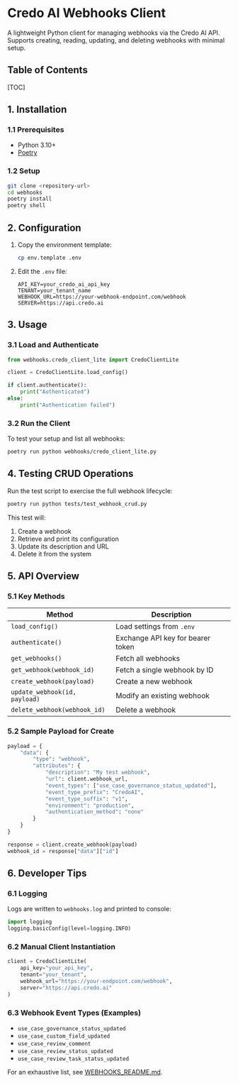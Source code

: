 <!-- omit in toc -->
# Credo AI Webhooks Client

A lightweight Python client for managing webhooks via the Credo AI API. Supports creating, reading, updating, and deleting webhooks with minimal setup.

<!-- omit in toc -->
## Table of Contents
[TOC]

## 1. Installation

### 1.1 Prerequisites

* Python 3.10+
* [Poetry](https://python-poetry.org/docs/#installation)

### 1.2 Setup

```bash
git clone <repository-url>
cd webhooks
poetry install
poetry shell
```


## 2. Configuration

1. Copy the environment template:

   ```bash
   cp env.template .env
   ```

2. Edit the `.env` file:

   ```env
   API_KEY=your_credo_ai_api_key
   TENANT=your_tenant_name
   WEBHOOK_URL=https://your-webhook-endpoint.com/webhook
   SERVER=https://api.credo.ai
   ```


## 3. Usage

### 3.1 Load and Authenticate

```python
from webhooks.credo_client_lite import CredoClientLite

client = CredoClientLite.load_config()

if client.authenticate():
    print("Authenticated")
else:
    print("Authentication failed")
```

### 3.2 Run the Client

To test your setup and list all webhooks:

```bash
poetry run python webhooks/credo_client_lite.py
```


## 4. Testing CRUD Operations

Run the test script to exercise the full webhook lifecycle:

```bash
poetry run python tests/test_webhook_crud.py
```

This test will:

1. Create a webhook
2. Retrieve and print its configuration
3. Update its description and URL
4. Delete it from the system


## 5. API Overview

### 5.1 Key Methods

| Method                        | Description                       |
| ----------------------------- | --------------------------------- |
| `load_config()`               | Load settings from `.env`         |
| `authenticate()`              | Exchange API key for bearer token |
| `get_webhooks()`              | Fetch all webhooks                |
| `get_webhook(webhook_id)`     | Fetch a single webhook by ID      |
| `create_webhook(payload)`     | Create a new webhook              |
| `update_webhook(id, payload)` | Modify an existing webhook        |
| `delete_webhook(webhook_id)`  | Delete a webhook                  |

### 5.2 Sample Payload for Create

```python
payload = {
    "data": {
        "type": "webhook",
        "attributes": {
            "description": "My test webhook",
            "url": client.webhook_url,
            "event_types": ["use_case_governance_status_updated"],
            "event_type_prefix": "CredoAI",
            "event_type_suffix": "v1",
            "environment": "production",
            "authentication_method": "none"
        }
    }
}

response = client.create_webhook(payload)
webhook_id = response["data"]["id"]
```


## 6. Developer Tips

### 6.1 Logging

Logs are written to `webhooks.log` and printed to console:

```python
import logging
logging.basicConfig(level=logging.INFO)
```

### 6.2 Manual Client Instantiation

```python
client = CredoClientLite(
    api_key="your_api_key",
    tenant="your_tenant",
    webhook_url="https://your-endpoint.com/webhook",
    server="https://api.credo.ai"
)
```

### 6.3 Webhook Event Types (Examples)

* `use_case_governance_status_updated`
* `use_case_custom_field_updated`
* `use_case_review_comment`
* `use_case_review_status_updated`
* `use_case_review_task_status_updated`

For an exhaustive list, see [WEBHOOKS_README.md](/WEBHOOKS_README.md).
